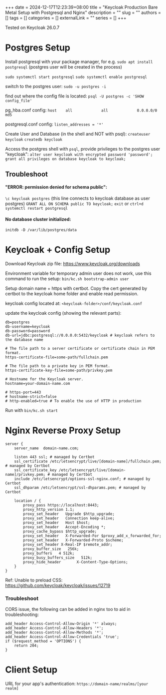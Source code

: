 +++ 
date = 2024-12-17T12:23:39+08:00
title = "Keycloak Production Bare Metal Setup with Postgresql and Nginx"
description = ""
slug = ""
authors = []
tags = []
categories = []
externalLink = ""
series = []
+++

Tested on Keycloak 26.0.7

# Postgres Setup

Install postgresql with your package manager, for e.g. `sudo apt install postgresql` (postgres user will be created in the process)

`sudo systemctl start postgresql`
`sudo systemctl enable postgresql`

switch to the postgres user: `sudo -u postgres -i`

find out where the config file is located:
`psql -U postgres -c 'SHOW config_file'`

pg_hba.conf config:
`host    all             all             0.0.0.0/0            md5`

postgresql.conf config:
`listen_addresses = '*'`

Create User and Database (in the shell and NOT with psql):
`createuser keycloak`
`createdb keycloak`

Access the postgres shell with `psql`, provide privileges to the postgres user "keycloak":
`alter user keycloak with encrypted password 'password';`
`grant all privileges on database keycloak to keycloak;`

## Troubleshoot

#### "ERROR: permission denied for schema public":

`\c keycloak postgres` (this line connects to keycloak database as user postgres)
`GRANT ALL ON SCHEMA public TO keycloak;`
`exit` or `ctrl+d`
`systemctl restart postgresql`

#### No database cluster initialized:

`initdb -D /var/lib/postgres/data`

# Keycloak + Config Setup

Download Keycloak zip file: https://www.keycloak.org/downloads

Environment variable for temporary admin user does not work, use this command to run the setup: `bin/kc.sh bootstrap-admin user`

Setup domain name + https with certbot.
Copy the cert generated by certbot to the keycloak home folder and enable read permission.

keycloak config located at: `<keycloak-folder>/conf/keycloak.conf`

update the keycloak config (showing the relevant parts):

```
db=postgres
db-username=keycloak
db-password=password
db-url=jdbc:postgresql://0.0.0.0:5432/keycloak # keycloak refers to the database name

# The file path to a server certificate or certificate chain in PEM format.
https-certificate-file=some-path/fullchain.pem

# The file path to a private key in PEM format.
https-certificate-key-file=some-path/privkey.pem

# Hostname for the Keycloak server.
hostname=your-domain-name.com

# https-port=443
# hostname-strict=false
# http-enabled=true # To enable the use of HTTP in production
```

Run with `bin/kc.sh start`

# Nginx Reverse Proxy Setup

```
server {
	server_name  domain-name.com;

	listen 443 ssl; # managed by Certbot
	ssl_certificate /etc/letsencrypt/live/[domain-name]/fullchain.pem; # managed by Certbot
	ssl_certificate_key /etc/letsencrypt/live/[domain-name]/privkey.pem; # managed by Certbot
	include /etc/letsencrypt/options-ssl-nginx.conf; # managed by Certbot
	ssl_dhparam /etc/letsencrypt/ssl-dhparams.pem; # managed by Certbot

	location / {
		proxy_pass https://localhost:8443;
		proxy_http_version 1.1;
		proxy_set_header   Upgrade $http_upgrade;
		proxy_set_header   Connection keep-alive;
		proxy_set_header   Host $host;
		proxy_set_header   Accept-Encoding *;
		proxy_cache_bypass $http_upgrade;
		proxy_set_header   X-Forwarded-For $proxy_add_x_forwarded_for;
		proxy_set_header   X-Forwarded-Proto $scheme;
		proxy_set_header X-Real-IP $remote_addr;
		proxy_buffer_size   256k;
		proxy_buffers   4 512k;
		proxy_busy_buffers_size   512k;
		proxy_hide_header       X-Content-Type-Options;
	}
}

```

Ref:
Unable to preload CSS: https://github.com/keycloak/keycloak/issues/12719

### Troubleshoot

CORS issue, the following can be added in nginx too to aid in troubleshooting:

```
add_header Access-Control-Allow-Origin '*' always;
add_header Access-Control-Allow-Headers '*';
add_header Access-Control-Allow-Methods '*';
add_header Access-Control-Allow-Credentials 'true';
if ($request_method = 'OPTIONS') {
	return 204;
}
```

# Client Setup

URL for your app's authentication: `https://domain-name/realms/[your realm]`
